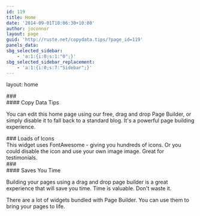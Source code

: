 ```yaml
---
id: 119
title: Home
date: '2014-09-01T10:06:30+10:00'
author: joconnor
layout: page
guid: 'http://ruste.net/copydata.tips/?page_id=119'
panels_data:
sbg_selected_sidebar:
    - 'a:1:{i:0;s:1:"0";}'
sbg_selected_sidebar_replacement:
    - 'a:1:{i:0;s:7:"Sidebar";}'
---
```


layout: home

<div class="panel-layout" id="pl-119"><div class="panel-grid panel-no-style" id="pg-119-0"><div class="panel-grid-cell" id="pgc-119-0-0"><div class="so-panel widget widget_circleicon-widget panel-first-child panel-last-child" data-index="0" id="panel-119-0-0-0"><div class="circle-icon-box circle-icon-hide-box"><div class="circle-icon-wrapper">###   

</div>#### Copy Data Tips

You can edit this home page using our free, drag and drop Page Builder, or simply disable it to fall back to a standard blog. It's a powerful page building experience.

</div></div></div><div class="panel-grid-cell" id="pgc-119-0-1"><div class="so-panel widget widget_text panel-first-child panel-last-child" data-index="1" id="panel-119-0-1-0">### Loads of Icons

<div class="textwidget">This widget uses FontAwesome - giving you hundreds of icons. Or you could disable the icon and use your own image image. Great for testimonials.</div></div></div><div class="panel-grid-cell" id="pgc-119-0-2"><div class="so-panel widget widget_circleicon-widget panel-first-child panel-last-child" data-index="2" id="panel-119-0-2-0"><div class="circle-icon-box circle-icon-hide-box"><div class="circle-icon-wrapper">###   

</div>#### Saves You Time

Building your pages using a drag and drop page builder is a great experience that will save you time. Time is valuable. Don't waste it.

</div></div></div></div><div class="panel-grid panel-has-style" id="pg-119-1"><div class="wide-grey panel-row-style panel-row-style-for-119-1"><div class="panel-grid-cell panel-grid-cell-empty" id="pgc-119-1-0"></div></div></div><div class="panel-grid panel-no-style" id="pg-119-2"><div class="panel-grid-cell panel-grid-cell-empty" id="pgc-119-2-0"></div><div class="panel-grid-cell" id="pgc-119-2-1"><div class="so-panel widget widget_text panel-first-child panel-last-child" data-index="3" id="panel-119-2-1-0"><div class="textwidget">There are a lot of widgets bundled with Page Builder. You can use them to bring your pages to life.

</div></div></div></div></div>
